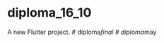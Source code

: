 # diploma_16_10

A new Flutter project.
#   d i p l o m a _ f i n a l  
 #   d i p l o m a _ m a y  
 
